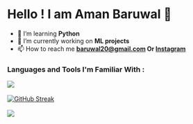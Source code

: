 # Hello !  I am Aman Baruwal 👋

- 🌱 I’m learning **Python**
- 💼 I’m currently working on **ML projects**
- 📫 How to reach me **baruwal20@gmail.com Or <a href="https://instagram.com/aman.baruwal" target="blank">Instagram</a>** 


### Languages and Tools I'm Familiar With :

![](https://skillicons.dev/icons?i=django,py,html,css,php,mysql,figma,Wordpress)<br/><br/>
[![GitHub Streak](https://streak-stats.demolab.com/?user=Aman-Baruwal&theme=youtube-dark)](https://git.io/streak-stats)<br/><br/>
![](https://komarev.com/ghpvc/?username=Aman-Baruwal&style=for-the-badge&color=red)

